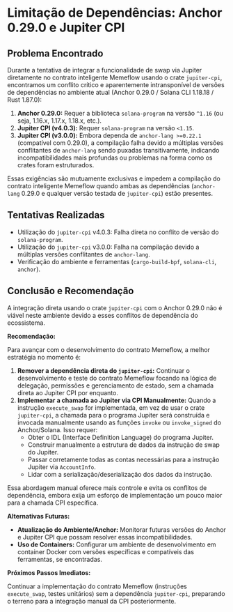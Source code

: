 # Limitação de Dependências: Anchor 0.29.0 e Jupiter CPI

## Problema Encontrado

Durante a tentativa de integrar a funcionalidade de swap via Jupiter diretamente no contrato inteligente Memeflow usando o crate `jupiter-cpi`, encontramos um conflito crítico e aparentemente intransponível de versões de dependências no ambiente atual (Anchor 0.29.0 / Solana CLI 1.18.18 / Rust 1.87.0):

1.  **Anchor 0.29.0:** Requer a biblioteca `solana-program` na versão `^1.16` (ou seja, 1.16.x, 1.17.x, 1.18.x, etc.).
2.  **Jupiter CPI (v4.0.3):** Requer `solana-program` na versão `<1.15`.
3.  **Jupiter CPI (v3.0.0):** Embora dependa de `anchor-lang >=0.22.1` (compatível com 0.29.0), a compilação falha devido a múltiplas versões conflitantes de `anchor-lang` sendo puxadas transitivamente, indicando incompatibilidades mais profundas ou problemas na forma como os crates foram estruturados.

Essas exigências são mutuamente exclusivas e impedem a compilação do contrato inteligente Memeflow quando ambas as dependências (`anchor-lang` 0.29.0 e qualquer versão testada de `jupiter-cpi`) estão presentes.

## Tentativas Realizadas

*   Utilização do `jupiter-cpi` v4.0.3: Falha direta no conflito de versão do `solana-program`.
*   Utilização do `jupiter-cpi` v3.0.0: Falha na compilação devido a múltiplas versões conflitantes de `anchor-lang`.
*   Verificação do ambiente e ferramentas (`cargo-build-bpf`, `solana-cli`, `anchor`).

## Conclusão e Recomendação

A integração direta usando o crate `jupiter-cpi` com o Anchor 0.29.0 não é viável neste ambiente devido a esses conflitos de dependência do ecossistema.

**Recomendação:**

Para avançar com o desenvolvimento do contrato Memeflow, a melhor estratégia no momento é:

1.  **Remover a dependência direta do `jupiter-cpi`:** Continuar o desenvolvimento e teste do contrato Memeflow focando na lógica de delegação, permissões e gerenciamento de estado, sem a chamada direta ao Jupiter CPI por enquanto.
2.  **Implementar a chamada ao Jupiter via CPI Manualmente:** Quando a instrução `execute_swap` for implementada, em vez de usar o crate `jupiter-cpi`, a chamada para o programa Jupiter será construída e invocada manualmente usando as funções `invoke` ou `invoke_signed` do Anchor/Solana. Isso requer:
    *   Obter o IDL (Interface Definition Language) do programa Jupiter.
    *   Construir manualmente a estrutura de dados da instrução de swap do Jupiter.
    *   Passar corretamente todas as contas necessárias para a instrução Jupiter via `AccountInfo`.
    *   Lidar com a serialização/deserialização dos dados da instrução.

Essa abordagem manual oferece mais controle e evita os conflitos de dependência, embora exija um esforço de implementação um pouco maior para a chamada CPI específica.

**Alternativas Futuras:**

*   **Atualização do Ambiente/Anchor:** Monitorar futuras versões do Anchor e Jupiter CPI que possam resolver essas incompatibilidades.
*   **Uso de Containers:** Configurar um ambiente de desenvolvimento em container Docker com versões específicas e compatíveis das ferramentas, se encontradas.

**Próximos Passos Imediatos:**

Continuar a implementação do contrato Memeflow (instruções `execute_swap`, testes unitários) sem a dependência `jupiter-cpi`, preparando o terreno para a integração manual da CPI posteriormente.

